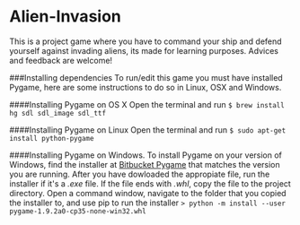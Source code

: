 # Alien-Invasion

This is a project game where you have to command your ship and defend yourself against invading aliens, its made for learning purposes. Advices and feedback are welcome!

###Installing dependencies
To run/edit this game you must have installed Pygame, here are some instructions to do so in Linux, OSX and Windows.

####Installing Pygame on OS X
Open the terminal and run
`$ brew install hg sdl sdl_image sdl_ttf`

####Installing Pygame on Linux
Open the terminal and run
`$ sudo apt-get install python-pygame`

####Installing Pygame on Windows.
To install Pygame on your version of Windows, find the installer at [Bitbucket Pygame](https://bitbucket.org/pygame/pygame/downloads/) that matches the version you are running.
After you have dowloaded the appropiate file, run the installer if it's a *.exe* file.
If the file ends with *.whl*, copy the file to the project directory. Open a command window, navigate to the folder that you copied the installer to, and use pip to run the installer
`> python -m install --user pygame-1.9.2a0-cp35-none-win32.whl`

